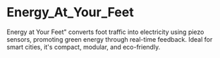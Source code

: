 # Energy_At_Your_Feet
Energy at Your Feet" converts foot traffic into electricity using piezo sensors, promoting green energy through real-time feedback. Ideal for smart cities, it's compact, modular, and eco-friendly.
